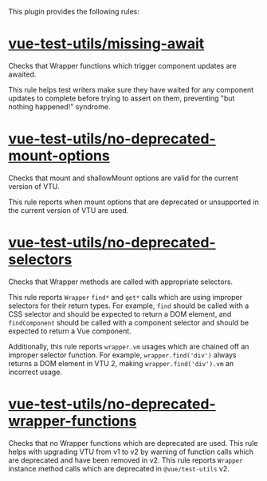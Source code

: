 This plugin provides the following rules:

# [vue-test-utils/missing-await](./missing-await.md)

Checks that Wrapper functions which trigger component updates are awaited.

This rule helps test writers make sure they have waited for any component updates to complete before trying to assert on them, preventing "but nothing happened!" syndrome.

# [vue-test-utils/no-deprecated-mount-options](./no-deprecated-mount-options.md)

Checks that mount and shallowMount options are valid for the current version of VTU.

This rule reports when mount options that are deprecated or unsupported in the current version of VTU are used.

# [vue-test-utils/no-deprecated-selectors](./no-deprecated-selectors.md)

Checks that Wrapper methods are called with appropriate selectors.

This rule reports `Wrapper` `find*` and `get*` calls which are using improper selectors for their return types. For example, `find` should be called with a CSS selector and should be expected to return a DOM element, and `findComponent` should be called with a component selector and should be expected to return a Vue component.

Additionally, this rule reports `wrapper.vm` usages which are chained off an improper selector function. For example, `wrapper.find('div')` always returns a DOM element in VTU 2, making `wrapper.find('div').vm` an incorrect usage.

# [vue-test-utils/no-deprecated-wrapper-functions](./no-deprecated-wrapper-functions.md)

Checks that no Wrapper functions which are deprecated are used.
This rule helps with upgrading VTU from v1 to v2 by warning of function calls which are deprecated and have been removed in v2.
This rule reports `Wrapper` instance method calls which are deprecated in `@vue/test-utils` v2.
